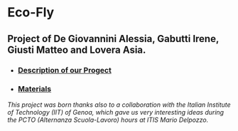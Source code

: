 # Eco-Fly
## Project of De Giovannini Alessia, Gabutti Irene, Giusti Matteo and Lovera Asia. 

* ### [Description of our Progect](https://github.com/AleDegio/Eco-Fly/wiki/Description-of-our-Progect)
* ### [Materials](https://github.com/AleDegio/Eco-Fly/wiki/Materials)


_This project was born thanks also to a collaboration with the Italian Institute of Technology (IIT) of Genoa, which gave us very interesting ideas during the PCTO (Alternanza Scuola-Lavoro) hours at ITIS Mario Delpozzo._ 
